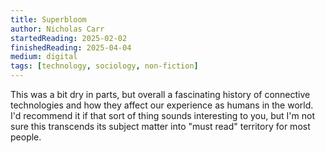 ```yaml
---
title: Superbloom
author: Nicholas Carr
startedReading: 2025-02-02
finishedReading: 2025-04-04
medium: digital
tags: [technology, sociology, non-fiction]
---
```


This was a bit dry in parts, but overall a fascinating history of connective technologies and how they affect our experience as humans in the world. I'd recommend it if that sort of thing sounds interesting to you, but I'm not sure this transcends its subject matter into "must read" territory for most people.
